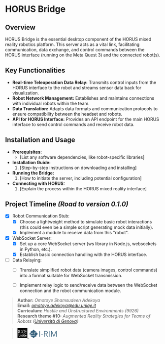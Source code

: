 # HORUS Bridge

## Overview

HORUS Bridge is the essential desktop component of the HORUS mixed reality robotics platform. This server acts as a vital link, facilitating communication, data exchange, and control commands between the HORUS interface (running on the Meta Quest 3) and the connected robot(s).

## Key Functionalities

* **Real-time Teleoperation Data Relay:** Transmits control inputs from the HORUS interface to the robot and streams sensor data back for visualization.
* **Robot Network Management:** Establishes and maintains connections with individual robots within the team.
* **Data Translation:** Adapts data formats and communication protocols to ensure compatibility between the headset and robots.
* **API for HORUS Interface:** Provides an API endpoint for the main HORUS interface to send control commands and receive robot data.

## Installation and Usage
* **Prerequisites:**
   * [List any software dependencies, like robot-specific libraries]
* **Installation Guide:**
    1. [Step-by-step instructions on downloading and installing]
* **Running the Bridge:**
    1. [How to initiate the server, including potential configuration]
* **Connecting with HORUS:**
    1. [Explain the process within the HORUS mixed reality interface]

## Project Timeline _(Road to version 0.1.0)_

- [x] Robot Communication Stub:
    - [x] Choose a lightweight method to simulate basic robot interactions (this could even be a simple script generating mock data initially).
    - [x] Implement a module to receive data from this "robot".
- [x] WebSocket Server:
    - [x] Set up a core WebSocket server (ws library in Node.js, websockets in Python, etc.).
    - [x] Establish basic connection handling with the HORUS interface.
- [ ] Data Relaying:
    - [ ] Translate simplified robot data (camera images, control commands) into a format suitable for WebSocket transmission.
    - [ ] Implement relay logic to send/receive data between the WebSocket connection and the robot communication module.



>**Author:** *Omotoye Shamsudeen Adekoya*  
>**Email:** *<omotoye.adekoya@edu.unige.it>*    
>**Curriculum:** *Hostile and Unstructured Environments (9926)*   
>**Research theme #10:** *Augmented Reality Strategies for Teams of Robots (<a href="https://unige.it/">Università di Genova</a>)*



> <div align="left"><a href="https://rice.dibris.unige.it/"> 
><img src="img/rice_lab_logo.png" width="7%" height="7%" title="Robots and Intelligent systems for Citizens and the Environment" alt="Robots and Intelligent systems for Citizens and the Environment">
> </a><a href="https://drim.i-rim.it/en/"><img src="img/i_rim_logo_blue.png" width="20%" height="20%" title="Italian Institute of Robotics and Intelligent Machines" alt="Italian Institute of Robotics and Intelligent Machines">
</a></div>